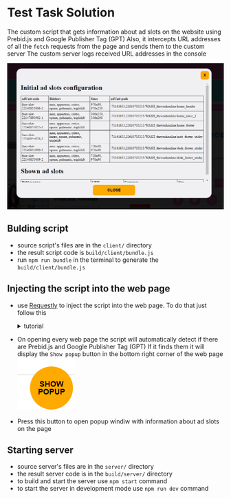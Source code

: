 # Test Task Solution

The custom script that gets information about ad slots on the website using Prebid.js and Google Publisher Tag (GPT)
Also, it intercepts URL addresses of all the `fetch` requests from the page and sends them to the custom server
The custom server logs received URL addresses in the console

![ad slots info](./description/popupwindow.PNG)

## Bulding script

- source script's files are in the `client/` directory
- the result script code is `build/client/bundle.js`
- run `npm run bundle` in the terminal to generate the `build/client/bundle.js`

## Injecting the script into the web page

- use [Requestly](https://app.requestly.io/rules/my-rules) to inject the script into the web page.
  To do that just follow this
      <details>
        <summary>tutorial</summary>

        Install and open Requestly extension
        STEP #1
        ![Add new rule](./description/requestly_1.PNG)

        STEP #2
        ![Choose Insert Scripts option](./description/requestly_2.PNG)

        STEP #3
        ![Type the name of your rule](./description/requestly_3.PNG)

        STEP #4
        ![Insert the code from the `build/client/bundle.js`](./description/requestly_4.PNG)

        STEP #5
        ![Confirm creating the rule](./description/requestly_5.PNG)
      </details>

- On opening every web page the script will automatically detect if there are Prebid.js and Google Publisher Tag (GPT)
  If it finds them it will display the `Show popup` button in the bottom right corner of the web page
  ![Show popoup button](./description/showpopupbutton.PNG)
- Press this button to open popup windiw with information about ad slots on the page

## Starting server

- source server's files are in the `server/` directory
- the result server code is in the `build/server/` directory
- to build and start the server use `npm start` command
- to start the server in development mode use `npm run dev` command
